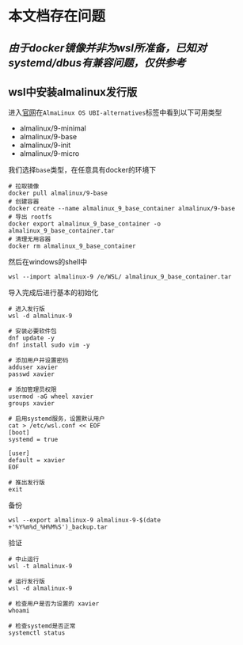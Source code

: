 
# 本文档存在问题
## *由于docker镜像并非为wsl所准备，已知对systemd/dbus有兼容问题，仅供参考*

## wsl中安装almalinux发行版

进入[官网](https://almalinux.org/get-almalinux/)在`AlmaLinux OS UBI-alternatives`标签中看到以下可用类型

- almalinux/9-minimal
- almalinux/9-base
- almalinux/9-init
- almalinux/9-micro

我们选择`base`类型，在任意具有docker的环境下

```shell
# 拉取镜像
docker pull almalinux/9-base
# 创建容器
docker create --name almalinux_9_base_container almalinux/9-base
# 导出 rootfs
docker export almalinux_9_base_container -o almalinux_9_base_container.tar
# 清理无用容器
docker rm almalinux_9_base_container
```

然后在windows的shell中

```shell
wsl --import almalinux-9 /e/WSL/ almalinux_9_base_container.tar
```

导入完成后进行基本的初始化

```shell
# 进入发行版
wsl -d almalinux-9

# 安装必要软件包
dnf update -y
dnf install sudo vim -y

# 添加用户并设置密码
adduser xavier
passwd xavier

# 添加管理员权限
usermod -aG wheel xavier
groups xavier

# 启用systemd服务，设置默认用户
cat > /etc/wsl.conf << EOF
[boot]
systemd = true

[user]
default = xavier
EOF

# 推出发行版
exit
```

备份
```shell
wsl --export almalinux-9 almalinux-9-$(date +'%Y%m%d_%H%M%S')_backup.tar
```

验证

```shell
# 中止运行
wsl -t almalinux-9

# 运行发行版
wsl -d almalinux-9

# 检查用户是否为设置的 xavier
whoami

# 检查systemd是否正常
systemctl status
```

